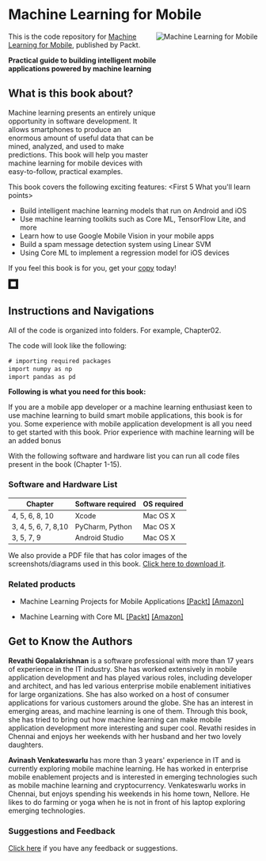 # Machine Learning for Mobile

<a href="https://www.packtpub.com/big-data-and-business-intelligence/machine-learning-mobile?utm_source=github&utm_medium=repository&utm_campaign=9781788629355"><img src="https://d1ldz4te4covpm.cloudfront.net/sites/default/files/imagecache/ppv4_main_book_cover/B09322.png" alt="Machine Learning for Mobile" height="256px" align="right"></a>

This is the code repository for [Machine Learning for Mobile](https://www.packtpub.com/big-data-and-business-intelligence/machine-learning-mobile?utm_source=github&utm_medium=repository&utm_campaign=9781788629355), published by Packt.

**Practical guide to building intelligent mobile applications powered by machine learning**

## What is this book about?

Machine learning presents an entirely unique opportunity in software development. It allows smartphones to produce an enormous amount of useful data that can be mined, analyzed, and used to make predictions. This book will help you master machine learning for mobile devices with easy-to-follow, practical examples.

This book covers the following exciting features: <First 5 What you'll learn points>
* Build intelligent machine learning models that run on Android and iOS
* Use machine learning toolkits such as Core ML, TensorFlow Lite, and more
* Learn how to use Google Mobile Vision in your mobile apps
* Build a spam message detection system using Linear SVM
* Using Core ML to implement a regression model for iOS devices

If you feel this book is for you, get your [copy](https://www.amazon.com/dp/1788629353) today!

<a href="https://www.packtpub.com/?utm_source=github&utm_medium=banner&utm_campaign=GitHubBanner"><img src="https://raw.githubusercontent.com/PacktPublishing/GitHub/master/GitHub.png" alt="https://www.packtpub.com/" border="5" /></a>


## Instructions and Navigations
All of the code is organized into folders. For example, Chapter02.

The code will look like the following:
```
# importing required packages
import numpy as np
import pandas as pd
```

**Following is what you need for this book:**

If you are a mobile app developer or a machine learning enthusiast keen to use machine learning to build smart mobile applications, this book is for you. Some experience with mobile application development is all you need to get started with this book. Prior experience with machine learning will be an added bonus	

With the following software and hardware list you can run all code files present in the book (Chapter 1-15).

### Software and Hardware List

| Chapter  | Software required                   | OS required                        |
| -------- | ------------------------------------| -----------------------------------|
| 4, 5, 6, 8, 10       | Xcode                     |Mac OS X |
| 3, 4, 5, 6, 7, 8,10        | PyCharm, Python            |Mac OS X|
| 3, 5, 7, 9        | Android Studio            | Mac OS X|


We also provide a PDF file that has color images of the screenshots/diagrams used in this book. [Click here to download it](https://www.packtpub.com/sites/default/files/downloads/9781788629355_ColorImages.pdf).

### Related products <Other books you may enjoy>
* Machine Learning Projects for Mobile Applications [[Packt]](https://www.packtpub.com/big-data-and-business-intelligence/machine-learning-projects-mobile-applications?utm_source=github&utm_medium=repository&utm_campaign=9781788994590) [[Amazon]](https://www.amazon.com/dp/1788994590)

* Machine Learning with Core ML [[Packt]](https://www.packtpub.com/big-data-and-business-intelligence/machine-learning-core-ml?utm_source=github&utm_medium=repository&utm_campaign=9781788838290) [[Amazon]](https://www.amazon.com/dp/1788838297)

## Get to Know the Authors
**Revathi Gopalakrishnan** is a software professional with more than 17 years of experience in the IT industry. She has worked extensively in mobile application development and has played various roles, including developer and architect, and has led various enterprise mobile enablement initiatives for large organizations. She has also worked on a host of consumer applications for various customers around the globe. She has an interest in emerging areas, and machine learning is one of them. Through this book, she has tried to bring out how machine learning can make mobile application development more interesting and super cool. Revathi resides in Chennai and enjoys her weekends with her husband and her two lovely daughters.

**Avinash Venkateswarlu** has more than 3 years' experience in IT and is currently exploring mobile machine learning. He has worked in enterprise mobile enablement projects and is interested in emerging technologies such as mobile machine learning and cryptocurrency.
Venkateswarlu works in Chennai, but enjoys spending his weekends in his home town, Nellore. He likes to do farming or yoga when he is not in front of his laptop exploring emerging technologies.


### Suggestions and Feedback
[Click here](https://docs.google.com/forms/d/e/1FAIpQLSdy7dATC6QmEL81FIUuymZ0Wy9vH1jHkvpY57OiMeKGqib_Ow/viewform) if you have any feedback or suggestions.
